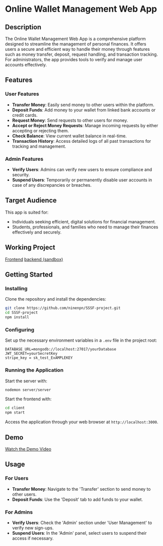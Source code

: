 
# Online Wallet Management Web App

## Description

The Online Wallet Management Web App is a comprehensive platform designed to streamline the management of personal finances. It offers users a secure and efficient way to handle their money through features such as money transfer, deposit, request handling, and transaction tracking. For administrators, the app provides tools to verify and manage user accounts effectively.

## Features

### User Features

- **Transfer Money**: Easily send money to other users within the platform.
- **Deposit Funds**: Add money to your wallet from linked bank accounts or credit cards.
- **Request Money**: Send requests to other users for money.
- **Accept or Reject Money Requests**: Manage incoming requests by either accepting or rejecting them.
- **Check Balance**: View current wallet balance in real-time.
- **Transaction History**: Access detailed logs of all past transactions for tracking and management.

### Admin Features

- **Verify Users**: Admins can verify new users to ensure compliance and security.
- **Suspend Users**: Temporarily or permanently disable user accounts in case of any discrepancies or breaches.

## Target Audience

This app is suited for:
- Individuals seeking efficient, digital solutions for financial management.
- Students, professionals, and families who need to manage their finances effectively and securely.

## Working Project
[Frontend](https://sssf-project-3834f9021ba7.herokuapp.com/home "Frontend")
[backend (sandbox)](https://studio.apollographql.com/public/Noppanun-Pornwattanayingkul/variant/current/explorer "Graphql Sandbox")

## Getting Started

### Installing

Clone the repository and install the dependencies:

```bash
git clone https://github.com/ninenpn/SSSF-project.git
cd SSSF-project
npm install
```

### Configuring

Set up the necessary environment variables in a `.env` file in the project root:

```plaintext
DATABASE_URL=mongodb://localhost:27017/yourDatabase
JWT_SECRET=yourSecretKey
stripe_key = sk_test_ExAMPLEKEY
```

### Running the Application

Start the server with:

```bash
nodemon server/server
```

Start the frontend with:

```bash
cd client
npm start
```

Access the application through your web browser at `http://localhost:3000`.

## Demo
[Watch the Demo Video](https://drive.google.com/file/d/11r02jRe2L5AnlWeFPXOlb6ljco9tTuLW/view?usp=sharing "Watch the Demo")

## Usage

### For Users

- **Transfer Money**: Navigate to the 'Transfer' section to send money to other users.
- **Deposit Funds**: Use the 'Deposit' tab to add funds to your wallet.

### For Admins

- **Verify Users**: Check the 'Admin' section under 'User Management' to verify new sign-ups.
- **Suspend Users**: In the 'Admin' panel, select users to suspend their access if necessary.


